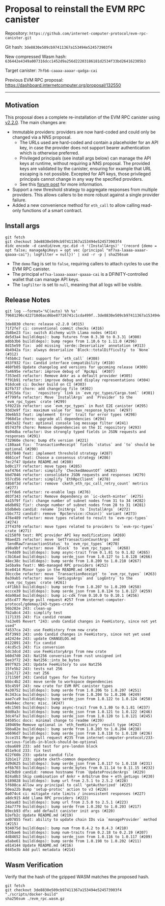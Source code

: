 # Proposal to reinstall the EVM RPC canister

Repository: `https://github.com/internet-computer-protocol/evm-rpc-canister.git`

Git hash: `3de8830e509cb97411367a153494e524573903f4`

New compressed Wasm hash: `636442e4349a007316dcc1452d9a256d22203186181d2534f33bd264162305b3`

Target canister: `7hfb6-caaaa-aaaar-qadga-cai`

Previous EVM RPC proposal: https://dashboard.internetcomputer.org/proposal/132550

---

## Motivation

This proposal does a complete re-installation of the EVM RPC canister using [v2.2.0](https://github.com/internet-computer-protocol/evm-rpc-canister/releases/tag/v2.2.0).
The main changes are:
* Immutable providers: providers are now hard-coded and could only be changed via a NNS proposal. 
    * The URLs used are hard-coded and contain a placeholder for an API key, in case the provider does not support bearer authentication which is otherwise preferred.
    * Privileged principals (see install args below) can manage the API keys at runtime, without requiring a NNS proposal. The provided keys are validated by the canister, ensuring for example that URL escaping is not possible. Excepted for API keys, those privileged principals cannot change in any way the specified providers.
    * See this [forum post](https://forum.dfinity.org/t/evm-rpc-canister/23313/53) for more information.
* Support a new threshold strategy to aggregate responses from multiple providers. This allows callers to be more robust against a single provider failure.
* Added a new convenience method for `eth_call` to allow calling read-only functions of a smart contract.

## Install args

```
git fetch
git checkout 3de8830e509cb97411367a153494e524573903f4
didc encode -d candid/evm_rpc.did -t '(InstallArgs)' '(record {demo = opt false; manageApiKeys = opt vec {principal "mf7xa-laaaa-aaaar-qaaaa-cai"}; logFilter = null})' | xxd -r -p | sha256sum
```

* The `demo` flag is set to `false`,  requiring callers to attach cycles to use the EVM RPC canister.
* The principal `mf7xa-laaaa-aaaar-qaaaa-cai` is a DFINITY-controlled wallet that can manage API keys.
* The `logFilter` is set to `null`, meaning that all logs will be visible.

## Release Notes

```
git log --format='%C(auto) %h %s' 79681296c422710d6acd6be87726741c1cda499f..3de8830e509cb97411367a153494e524573903f4 --
3de8830 chore: release v2.2.0 (#315)
71f2fe7 ci: conventional commit checks (#316)
2b8be23 fix: switch Alchemy with Llama nodes (#314)
de5d3a4 build(deps): bump futures from 0.3.30 to 0.3.31 (#300)
a8bb3b6 build(deps): bump regex from 1.10.6 to 1.11.0 (#296)
8d15e59 fix:  add missing `serde::Deserialize` annotation (#313)
4b4942a fix: always deserialize `Block::totalDifficulty` to `None` (#312)
f45b0c2 feat: support for `eth_call` (#308)
453f932 fix: Candid interface compatibility (#310)
460fb05 Update changelog and versions for upcoming release (#309)
7a4695e refactor: improve debug of `RpcApi` (#307)
f353ed3 refactor: Remove Ankr as a default provider (#305)
ff91b91 refactor: improve debug and display representations (#304)
916dce8 ci: Docker build on CI (#303)
82fb737 chore: add changelog file (#302)
47915da fix:  `repository` link in `evm_rpc_types/Cargo.toml` (#301)
4f799fa refactor: Move `InstallArgs` and `Provider` to the `evm_rpc_types` crate (#299)
5f0221b refactor: use `evm_rpc_types` in Rust E2E canister (#295)
93d3e9f fix: maximum value for `max_response_bytes` (#297)
30e6b53 feat: implement `Error` trait for error types (#298)
f968d1e chore: upgrade all dependencies (#294)
a043a32 feat: optional console log message filter (#241)
05743f9 chore: Remove dependencies on the IC repository (#293)
9a94dba refactor: Use strongly typed fields in JSON requests and responses (#291)
f32960e chore: bump dfx version (#221)
c180aa4 fix: `TransactionReceipt` fields `status` and `to` should be optional (#290)
691f840 feat: implement threshold strategy (#287)
4661cef feat: Choose a consensus strategy (#286)
7ec2f47 Update README.md (#280)
bd0c177 refactor: move types (#285)
eaf4764 refactor: simplify `CheckedAmountOf` (#283)
bbd7046 refactor: consolidate JSON requests and responses (#279)
557cd56 refactor: simplify `EthRpcClient` (#278)
48b8f3d refactor: remove `cketh_eth_rpc_call_retry_count` metrics (#277)
ecffde6 refactor: re-enable logs (#276)
d03f343 refactor: Remove dependency on `ic-cketh-minter` (#275)
4a15f9f fix!: change number of subnet nodes from 31 to 34 (#282)
e6db092 fix!: change number of subnet nodes from 28 to 31 (#281)
b5db0eb candid: rename `InitArgs` to `InstallArgs` (#272)
cbbc772 candid!: remove `RpcService::Chain()` variant (#273)
476e489 refactor: move types related to result to `evm-rpc-types` (#274)
27f43f0 refactor: move types related to providers to `evm-rpc-types` crate (#271)
e2158f0 test: RPC provider API key modifications (#269)
98aed25 refactor: move `GetTransactionCountArgs` and `SendRawTransactionStatus` to `evm_rpc_types` (#270)
a98a9bf refactor: move `Block` to `evm_rpc_types`  (#268)
f7eddd9 build(deps): bump async-trait from 0.1.81 to 0.1.82 (#265)
c3b16ad build(deps): bump serde_json from 1.0.127 to 1.0.128 (#266)
48ec38c build(deps): bump serde from 1.0.209 to 1.0.210 (#267)
1e5ba9a feat!: NNS-managed RPC providers (#252)
8ce8414 Minor typo in the README.md (#260)
30cccbe refactor: move `TransactionReceipt` to `evm_rpc_types` (#263)
0a39ab5 refactor: move `GetLogsArgs` and `LogEntry` to the `evm_rpc_types` crate (#261)
c4f1bb3 build(deps): bump serde from 1.0.207 to 1.0.209 (#258)
eccce39 build(deps): bump serde_json from 1.0.124 to 1.0.127 (#259)
4da98ad build(deps): bump ic-cdk from 0.10.0 to 0.10.1 (#256)
a55cd77 Merge pull request #257 from internet-computer-protocol/gdemay/243-types-crate
56b282e 243: clean-up
fb2a8c4 243: simplify test
1171335 243: fix candid rename
7a13e05 Revert "243: undo Candid changes in FeeHistory, since not yet used"
f4537ca 243: use FeeHistory from new crate
d5f3993 243: undo Candid changes in FeeHistory, since not yet used
a42424e 243: update CHANGELOG.md
8122891 243: fix candid
c4cd5c5 243: fix conversion
5dc3dcd 243: use FeeHistoryArgs from new crate
b60d7d0 243: Nat256 conversion from rust unsigned int
5ee3f72 243: Nat256::into_be_bytes
897f925 243: Update FeeHistory to use Nat256
15fe5b2 243: tests nat 256
22a1717 243: nat 256
171150f 243: Candid types for fee history
bbbc4b2 243: move serde to workspace dependencies
93c459f 243: new crate for EVM RPC canister types
4a30752 build(deps): bump serde from 1.0.206 to 1.0.207 (#251)
8c343ca build(deps): bump serde from 1.0.204 to 1.0.206 (#249)
aae7ca9 build(deps): bump serde_json from 1.0.122 to 1.0.124 (#250)
94a94ec chore: misc. (#247)
e8c1565 build(deps): bump async-trait from 0.1.80 to 0.1.81 (#237)
8dd0a3c build(deps): bump serde_json from 1.0.121 to 1.0.122 (#246)
3dc4fa7 build(deps): bump serde_json from 1.0.120 to 1.0.121 (#245)
04505cc docs: minimal change to readme (#239)
189469e Remove optional in 'eth_feeHistory' result type (#242)
5bba82e build(deps): bump serde from 1.0.203 to 1.0.204 (#238)
e6696d7 build(deps): bump serde_json from 1.0.118 to 1.0.120 (#236)
3cce151 Merge pull request #235 from internet-computer-protocol/233-various-fields-in-block-should-be-optional
c0aa689 233: add test for pre-london block
d51e9cd 233: fix test
622f60b 233: update candid file
32b1e17 233: update cketh-common dependency
4d9d625 build(deps): bump serde_json from 1.0.117 to 1.0.118 (#231)
ef6b703 build(deps): bump serde_bytes from 0.11.14 to 0.11.15 (#232)
b429db9 candid: remove hostname from `UpdateProviderArgs` (#229)
024a8b3 Skip combination of Ankr + Arbitrum One + eth_getLogs (#230)
b189828 build(deps): bump url from 2.5.1 to 2.5.2 (#228)
5f608ca Allow any principal to call 'getAuthorized' (#225)
50ea22b Bump 'setup-protoc' action to v3 (#226)
0a074c4 ci: mitigate rate limits / inconsistent responses (#227)
a8dc915 Add Llama RPC providers (#222)
1ebaa83 build(deps): bump url from 2.5.0 to 2.5.1 (#223)
24a7779 build(deps): bump serde from 1.0.202 to 1.0.203 (#217)
89ecb93 dfx: add default canister init args (#220)
b2efb2c Update README.md (#219)
ad07855 feat: ability to update chain IDs via `manageProvider` method (#215)
934075d build(deps): bump num from 0.4.2 to 0.4.3 (#210)
435bae6 build(deps): bump num-traits from 0.2.18 to 0.2.19 (#207)
4d84652 build(deps): bump serde_json from 1.0.116 to 1.0.117 (#209)
a5abe61 build(deps): bump serde from 1.0.198 to 1.0.202 (#211)
e814144 Update README.md (#216)
0445e3b Add pull metadata (#214)
 ```

## Wasm Verification

Verify that the hash of the gzipped WASM matches the proposed hash.

```
git fetch
git checkout 3de8830e509cb97411367a153494e524573903f4
"./scripts/docker-build"
sha256sum ./evm_rpc.wasm.gz
```
